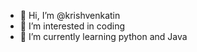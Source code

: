 - 👋 Hi, I’m @krishvenkatin
- 👀 I’m interested in coding
- 🌱 I’m currently learning python and Java


<!---
krishvenkatin/krishvenkatin is a ✨ special ✨ repository because its `README.md` (this file) appears on your GitHub profile.
You can click the Preview link to take a look at your changes.
--->
